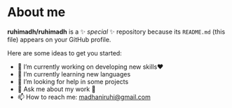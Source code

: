 # About me


**ruhimadh/ruhimadh** is a ✨ _special_ ✨ repository because its `README.md` (this file) appears on your GitHub profile.

Here are some ideas to get you started:

- 🔭 I’m currently working on developing new skills❤
- 🌱 I’m currently learning new languages
- 🤔 I’m looking for help in some projects
- 💬 Ask me about my work 🥰
- 📫 How to reach me: madhaniruhi@gmail.com


